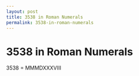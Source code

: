 ```yaml
---
layout: post
title: 3538 in Roman Numerals
permalink: 3538-in-roman-numerals
---
```


# 3538 in Roman Numerals

3538 = MMMDXXXVIII
